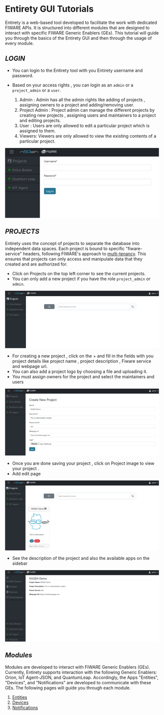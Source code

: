 # Entirety GUI Tutorials

Entirety is a web-based tool developed to facilitate the work with dedicated FIWARE APIs. It is structured into different modules that are designed to interact with specific FIWARE Generic Enablers (GEs). This tutorial will guide you through the basics of the Entirety GUI and then through the usage of every module.


##	*LOGIN*

- You can login to the Entirety tool with you Entirety username and password.
- Based on your access rights , you can login as an `admin` or a `project_admin` or a `user`.

    1. Admin : Admin has all the admin rights like adding of projects , assigning owners to a project and adding/removing user.
    2. Project Admin : Project admin can manage the different projects by creating new projects , assigning users and maintainers to a project and editing projects.
    3. User : Users are only allowed to edit a particular project which is assigned to them.
    4. Viewers: Viewers are only allowed to view the existing contents of a particular project.

![Alt text](GUI_TUTORIALS/images/image.png)



## *PROJECTS*

Entirety uses the concept of projects to separate the database into independent data spaces. Each project is bound to specific "fiware-service" headers, following FIWARE's approach to [multi-tenancy](https://fiware-orion.readthedocs.io/en/latest/orion-api.html#multi-tenancy). This ensures that projects can only access and manipulate data that they created and are authorized for.
-	Click on Projects on the top left corner to see the current projects.
-	You can only add a new project if you have the role `project_admin` or `admin`.

![Alt text](GUI_TUTORIALS/images/image-1.png)

-	For creating a new project , click on the + and fill in the fields with you project details like project name , project description , Fiware service and webpage url.
-	You can also add a project logo by choosing a file and uploading it.
-	You must assign owners for the project and select the maintainers and users

![Alt text](GUI_TUTORIALS/images/image-2.png)

-	Once you are done saving your project , click on Project image to view your project .
-	Add edit page

![Alt text](GUI_TUTORIALS/images/image-3.png)

-	See the description of the project and also the available apps on the sidebar

![Alt text](GUI_TUTORIALS/images/image-4.png)



## *Modules*
Modules are developed to interact with FIWARE Generic Enablers (GEs). Currently, Entirety supports interaction with the following Generic Enablers: Orion, IoT Agent-JSON, and QuantumLeap. Accordingly, the Apps "Entities", "Devices", and "Notifications" are developed to communicate with these GEs.
The following pages will guide you through each module.

1. [Entities](GUI_TUTORIALS/ENTITIES.md)
2. [Devices](GUI_TUTORIALS/DEVICES.md)
3. [Notifications](GUI_TUTORIALS/NOTIFICATIONS.md)
